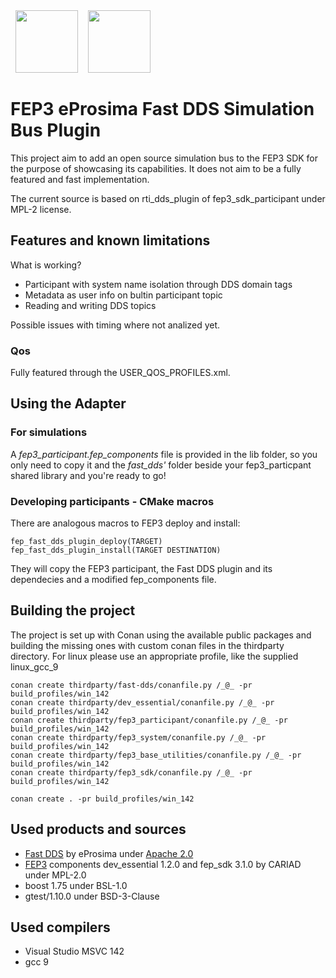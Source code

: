 <a href="http://www.eprosima.com"><img src="https://encrypted-tbn3.gstatic.com/images?q=tbn:ANd9GcSd0PDlVz1U_7MgdTe0FRIWD0Jc9_YH-gGi0ZpLkr-qgCI6ZEoJZ5GBqQ" hspace="8" vspace="2" width="100" height="100" ></a>
<a href="https://github.com/cariad-tech"><img src="https://raw.githubusercontent.com/cariad-tech/fep3_sdk/main/doc/images/fep_logo_white.ico" align="left" hspace="8" vspace="2" width="100" height="100" ></a>

# FEP3 eProsima Fast DDS Simulation Bus Plugin

This project aim to add an open source simulation bus to the FEP3 SDK for the purpose of showcasing its capabilities. It does not aim to be a fully featured and fast implementation.

The current source is based on rti_dds_plugin of fep3_sdk_participant under MPL-2 license.

## Features and known limitations

What is working?

* Participant with system name isolation through DDS domain tags
* Metadata as user info on bultin participant topic
* Reading and writing DDS topics

Possible issues with timing where not analized yet. 

### Qos

Fully featured through the USER_QOS_PROFILES.xml.

## Using the Adapter

### For simulations

A *fep3_participant.fep_components* file is provided in the lib folder, so you only need to copy it and the *fast_dds'* folder beside your 
fep3_particpant shared library and you're ready to go!

### Developing participants - CMake macros

There are analogous macros to FEP3 deploy and install:

    fep_fast_dds_plugin_deploy(TARGET)
    fep_fast_dds_plugin_install(TARGET DESTINATION)

They will copy the FEP3 participant, the Fast DDS plugin and its dependecies and
a modified fep_components file.

## Building the project

The project is set up with Conan using the available public packages and building the missing ones with custom conan files in the thirdparty directory.
For linux please use an appropriate profile, like the supplied linux_gcc_9

    conan create thirdparty/fast-dds/conanfile.py /_@_ -pr build_profiles/win_142
    conan create thirdparty/dev_essential/conanfile.py /_@_ -pr build_profiles/win_142
    conan create thirdparty/fep3_participant/conanfile.py /_@_ -pr build_profiles/win_142
    conan create thirdparty/fep3_system/conanfile.py /_@_ -pr build_profiles/win_142
    conan create thirdparty/fep3_base_utilities/conanfile.py /_@_ -pr build_profiles/win_142
    conan create thirdparty/fep3_sdk/conanfile.py /_@_ -pr build_profiles/win_142

    conan create . -pr build_profiles/win_142

## Used products and sources

* [Fast DDS](https://www.eprosima.com/index.php/products-all/eprosima-fast-dds) by eProsima under [Apache 2.0](https://www.apache.org/licenses/LICENSE-2.0) 
* [FEP3](https://github.com/cariad-tech) components dev_essential 1.2.0 and fep_sdk 3.1.0 by CARIAD under MPL-2.0
* boost 1.75 under BSL-1.0
* gtest/1.10.0 under BSD-3-Clause

## Used compilers

* Visual Studio MSVC 142
* gcc 9
